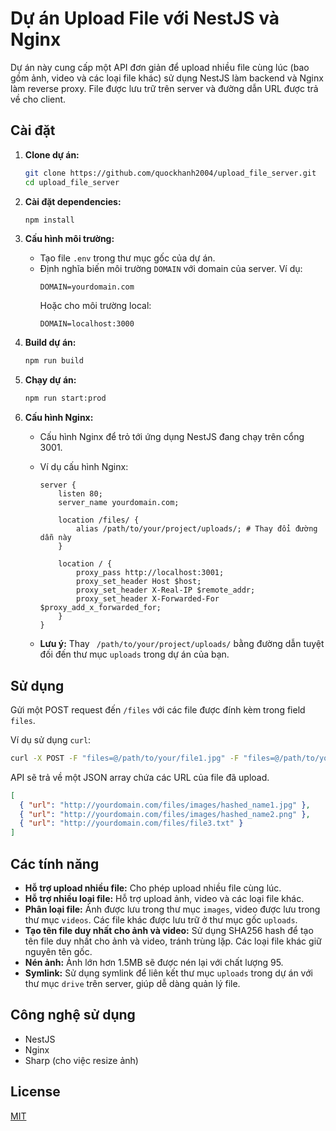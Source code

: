 # Dự án Upload File với NestJS và Nginx

Dự án này cung cấp một API đơn giản để upload nhiều file cùng lúc (bao gồm ảnh, video và các loại file khác) sử dụng NestJS làm backend và Nginx làm reverse proxy. File được lưu trữ trên server và đường dẫn URL được trả về cho client.

## Cài đặt

1. **Clone dự án:**
   ```bash
   git clone https://github.com/quockhanh2004/upload_file_server.git
   cd upload_file_server
   ```

2. **Cài đặt dependencies:**

   ```bash
   npm install
   ```

3. **Cấu hình môi trường:**

   - Tạo file `.env` trong thư mục gốc của dự án.
   - Định nghĩa biến môi trường `DOMAIN` với domain của server. Ví dụ:
     ```
     DOMAIN=yourdomain.com
     ```
     Hoặc cho môi trường local:
     ```
     DOMAIN=localhost:3000
     ```

4. **Build dự án:**

   ```bash
   npm run build
   ```

5. **Chạy dự án:**

   ```bash
   npm run start:prod
   ```

6. **Cấu hình Nginx:**

   - Cấu hình Nginx để trỏ tới ứng dụng NestJS đang chạy trên cổng 3001.
   - Ví dụ cấu hình Nginx:

     ```nginx
     server {
         listen 80;
         server_name yourdomain.com;

         location /files/ {
             alias /path/to/your/project/uploads/; # Thay đổi đường dẫn này
         }

         location / {
             proxy_pass http://localhost:3001;
             proxy_set_header Host $host;
             proxy_set_header X-Real-IP $remote_addr;
             proxy_set_header X-Forwarded-For $proxy_add_x_forwarded_for;
         }
     }
     ```

   - **Lưu ý:** Thay ` /path/to/your/project/uploads/` bằng đường dẫn tuyệt đối đến thư mục `uploads` trong dự án của bạn.

## Sử dụng

Gửi một POST request đến `/files` với các file được đính kèm trong field `files`.

Ví dụ sử dụng `curl`:

```bash
curl -X POST -F "files=@/path/to/your/file1.jpg" -F "files=@/path/to/your/file2.png" -F "files=@/path/to/your/file3.txt" http://yourdomain.com/files
```

API sẽ trả về một JSON array chứa các URL của file đã upload.

```json
[
  { "url": "http://yourdomain.com/files/images/hashed_name1.jpg" },
  { "url": "http://yourdomain.com/files/images/hashed_name2.png" },
  { "url": "http://yourdomain.com/files/file3.txt" }
]
```

## Các tính năng

- **Hỗ trợ upload nhiều file:** Cho phép upload nhiều file cùng lúc.
- **Hỗ trợ nhiều loại file:** Hỗ trợ upload ảnh, video và các loại file khác.
- **Phân loại file:** Ảnh được lưu trong thư mục `images`, video được lưu trong thư mục `videos`. Các file khác được lưu trữ ở thư mục gốc `uploads`.
- **Tạo tên file duy nhất cho ảnh và video:** Sử dụng SHA256 hash để tạo tên file duy nhất cho ảnh và video, tránh trùng lặp. Các loại file khác giữ nguyên tên gốc.
- **Nén ảnh:** Ảnh lớn hơn 1.5MB sẽ được nén lại với chất lượng 95.
- **Symlink:** Sử dụng symlink để liên kết thư mục `uploads` trong dự án với thư mục `drive` trên server, giúp dễ dàng quản lý file.

## Công nghệ sử dụng

- NestJS
- Nginx
- Sharp (cho việc resize ảnh)

## License

[MIT](LICENSE)

```

```
